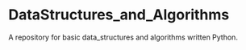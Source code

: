 # DataStructures_and_Algorithms
A repository for basic data_structures and algorithms written Python.
